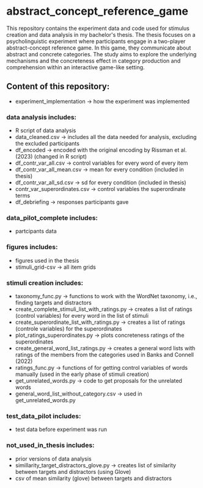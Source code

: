 # abstract_concept_reference_game
This repository contains the experiment data and code used for stimulus creation and data analysis in my bachelor's thesis. The thesis focuses on a psycholinguistic experiment where participants engage in a two-player abstract-concept reference game. In this game, they communicate about abstract and concrete categories. The study aims to explore the underlying mechanisms and the concreteness effect in category production and comprehension within an interactive game-like setting.

## Content of this repository:

+ experiment_implementation -> how the experiment was implemented

### data analysis includes:

+ R script of data analysis
+ data_cleaned.csv -> includes all the data needed for analysis, excluding the excluded participants
+ df_encoded -> encoded with the original encoding by Rissman et al.(2023) (changed in R script)
+ df_contr_var_all.csv -> control variables for every word of every item
+ df_contr_var_all_mean.csv  -> mean for every condition (included in thesis)
+ df_contr_var_all_sd.csv -> sd for every condition (included in thesis)
+ contr_var_superordinates.csv -> control variables the superordinate terms
+ df_debriefing -> responses participants gave

### data_pilot_complete includes:

+ partcipants data

### figures includes:

+ figures used in the thesis
+ stimuli_grid-csv -> all item grids

### stimuli creation includes:

+ taxonomy_func.py -> functions to work with the WordNet taxonomy, i.e., finding targets and distractors
+ create_complete_stimuli_list_with_ratings.py -> creates a list of ratings (control variables) for every word in the list of stimuli
+ create_superordinate_list_with_ratings.py -> creates a list of ratings (controle variables) for the superordinates
+ plot_ratings_superordinates.py -> plots concreteness ratings of the superordinates
+ create_general_word_list_ratings.py -> creates a general word lists with ratings of the members from the categories used in Banks and Connell (2022)
+ ratings_func.py -> functions of for getting control variables of words manually (used in the early phase of stimuli creation)
+ get_unrelated_words.py -> code to get proposals for the unrelated words
+ general_word_list_without_category.csv -> used in get_unrelated_words.py

### test_data_pilot includes:

+ test data before experiment was run

### not_used_in_thesis includes:

+ prior versions of data analysis
+ simillarity_target_distractors_glove.py -> creates list of similarity between targets and distractors (using Glove)
+ csv of mean similarity (glove) between targets and distractors

